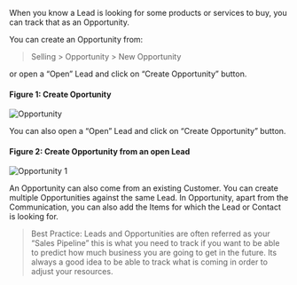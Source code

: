 When you know a Lead is looking for some products or services to buy, you can
track that as an Opportunity.

You can create an Opportunity from:

> Selling > Opportunity > New Opportunity

or open a “Open” Lead and click on “Create Opportunity” button.

#### Figure 1: Create Oportunity 

![Opportunity](assets/frappe_io/images/erpnext/opportunity.png)

You can also open a “Open” Lead and click on “Create Opportunity” button.

#### Figure 2: Create Opportunity from an open Lead

![Opportunity 1](assets/frappe_io/images/erpnext/opportunity-1.png)

An Opportunity can also come from an existing Customer. You can create
multiple Opportunities against the same Lead. In Opportunity, apart from the
Communication, you can also add the Items for which the Lead or Contact is
looking for.

> Best Practice: Leads and Opportunities are often referred as your “Sales
Pipeline” this is what you need to track if you want to be able to predict how
much business you are going to get in the future. Its always a good idea to be
able to track what is coming in order to adjust your resources.

